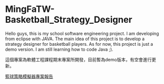 # MingFaTW-Basketball_Strategy_Designer

Hello guys, this is my school software engineering project. I am developing from eclipse with JAVA.
The main idea of this project is to develop a strategy designer for basketball players. 
As for now, this project is just a demo version. I am still learning how to code Java ;).

這個專案為軟體工程課程期末專案所開發，目前暫為demo版本，有空會進行更新。

<a href="https://github.com/MingFaTW/MingFaTW-Basketball_Strategy_Designer/blob/main/document/3BG01_%E7%90%83%E9%A1%9E%E7%AD%96%E7%95%A5%E6%A8%A1%E6%93%AC%E5%99%A8_%E5%8A%9F%E8%83%BD%E6%80%A7%E8%A7%A3%E6%9E%90%E6%96%87%E6%AA%94.pdf/">籃球策略模擬器專案報告</a>
